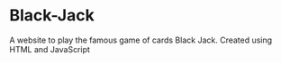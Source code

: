 # Black-Jack
A website to play the famous game of cards Black Jack. Created using HTML and JavaScript
